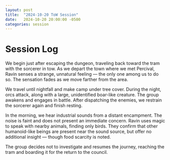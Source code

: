 ```yaml
---
layout: post
title:  "2024-10-20 ToW Session"
date:   2024-10-20 20:00:00 -0500
categories: session
---
```


# Session Log
We begin just after escaping the dungeon, traveling back toward the tram with the sorcerer in tow. As we depart the town where we met Percival, Ravin senses a strange, unnatural feeling — the only one among us to do so. The sensation fades as we move farther from the area.

We travel until nightfall and make camp under tree cover. During the night, orcs attack, along with a large, unidentified boar-like creature. The group awakens and engages in battle. After dispatching the enemies, we restrain the sorcerer again and finish resting.

In the morning, we hear industrial sounds from a distant encampment. The noise is faint and does not present an immediate concern. Ravin uses magic to speak with nearby animals, finding only birds. They confirm that other humanoid-like beings are present near the sound source, but offer no additional insight — though food scarcity is noted.

The group decides not to investigate and resumes the journey, reaching the tram and boarding it for the return to the council.
